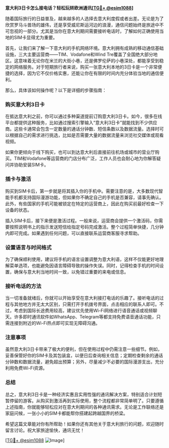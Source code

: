 **意大利3日卡怎么接电话？轻松玩转欧洲通讯[[TG💪+ @esim1088](https://t.me/s/esim1088)]**

随着国际旅行的日益普及，越来越多的人选择去意大利度假或者出差。无论是为了欣赏罗马斗兽场的雄伟，还是享受威尼斯运河边的浪漫，通信问题始终是旅途中不可忽视的一部分。尤其是当你在意大利期间需要接听电话时，了解如何正确使用当地的SIM卡显得尤为重要。

首先，让我们来了解一下意大利的手机网络环境。意大利拥有成熟的移动通信基础设施，三大主要运营商——TIM、Vodafone和Wind Tre覆盖了全国绝大部分地区。这意味着无论你在米兰的大街小巷，还是佛罗伦萨的小巷深处，都能享受到稳定的网络服务。对于短期旅行者来说，购买一张意大利本地的3日卡是一个非常便捷的选择，因为它不仅价格实惠，还能让你在有限的时间内充分体验当地的通信便利。

那么，具体该如何操作呢？以下是详细的步骤指南：

### 购买意大利3日卡

在抵达意大利之前，你可以通过多种渠道提前订购意大利3日卡。如今，很多在线平台都提供这种服务，比如通过搜索引擎输入“意大利3日卡”就能找到不少供应商。这些卡通常会包含一定数量的通话分钟数、短信条数以及数据流量。选择时可以根据自己的需求进行挑选，比如是否需要大量的数据流量来浏览社交媒体或观看视频。

如果你更倾向于线下购买，也可以到达意大利后直接前往机场或城市的营业厅购买。TIM和Vodafone等运营商的门店分布广泛，工作人员也会耐心地为你解答疑问并协助安装SIM卡。

### 插卡与激活

购买到SIM卡后，第一步就是将其插入你的手机中。需要注意的是，大多数现代智能手机都支持国际漫游功能，但如果你不确定自己的手机是否兼容，请事先确认。此外，有些国家的手机可能被锁定在特定的运营商上，因此在购买前最好检查一下设备的状态。

插入SIM卡后，接下来便是激活过程。一般来说，运营商会提供一个激活码，你需要按照说明书上的指示发送短信给指定号码完成激活。整个过程简单快捷，几分钟内即可完成。如果遇到任何问题，可以直接联系运营商客服寻求帮助。

### 设置语言与时间格式

为了确保顺利使用，建议将手机的语言设置调整为意大利语，这样不仅能更好地理解菜单选项，也能避免因语言障碍导致的操作失误。同时，记得检查手机的时间设置，确保与意大利当地时间一致，以免错过重要的来电或信息。

### 接听电话的方法

当一切准备就绪后，你就可以开始享受在意大利接打电话的乐趣了。接听电话的过程与其他地方并无太大区别，只需打开手机拨号界面，点击相应的联系人即可。不过，考虑到国际长途费用较高，建议优先使用Wi-Fi网络进行语音通话或视频聊天。许多即时通讯软件如WhatsApp、Telegram等都支持免费语音通话功能，只需连接到附近的Wi-Fi热点即可实现无障碍沟通。

### 注意事项

虽然意大利3日卡带来了极大的便利，但在使用过程中仍需注意一些细节。例如，妥善保管好你的SIM卡及其包装盒，以便日后查询相关信息；定期检查剩余的通话分钟数和数据流量，避免超出预算；另外，尽量减少不必要的国际漫游支出，充分利用免费Wi-Fi资源。

### 总结

总之，意大利3日卡是一种经济实惠且实用性强的通讯解决方案，特别适合计划短暂停留的游客。从购买到激活再到实际使用，整个流程都非常简单明了。只要遵循上述指南，你就能够轻松应对在意大利期间的各种通讯需求。无论是工作联络还是家庭问候，一张小小的SIM卡都能帮你搭建起跨越国界的桥梁。

希望这篇文章能对你有所帮助！如果你还有其他关于意大利旅行的问题，欢迎随时留言讨论。祝大家旅途愉快，通讯无忧！

[[TG💪+ @esim1088](https://t.me/s/esim1088) ![Image](https://i.postimg.cc/4NQfJmqS/Snipaste-2025-05-13-00-14-12.png)]